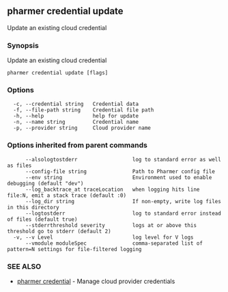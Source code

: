 ## pharmer credential update

Update an existing cloud credential

### Synopsis


Update an existing cloud credential

```
pharmer credential update [flags]
```

### Options

```
  -c, --credential string   Credential data
  -f, --file-path string    Credential file path
  -h, --help                help for update
  -n, --name string         Credential name
  -p, --provider string     Cloud provider name
```

### Options inherited from parent commands

```
      --alsologtostderr                  log to standard error as well as files
      --config-file string               Path to Pharmer config file
      --env string                       Environment used to enable debugging (default "dev")
      --log_backtrace_at traceLocation   when logging hits line file:N, emit a stack trace (default :0)
      --log_dir string                   If non-empty, write log files in this directory
      --logtostderr                      log to standard error instead of files (default true)
      --stderrthreshold severity         logs at or above this threshold go to stderr (default 2)
  -v, --v Level                          log level for V logs
      --vmodule moduleSpec               comma-separated list of pattern=N settings for file-filtered logging
```

### SEE ALSO
* [pharmer credential](pharmer_credential.md)	 - Manage cloud provider credentials

